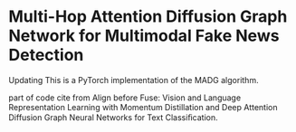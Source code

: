 # Multi-Hop Attention Diffusion Graph Network for Multimodal Fake News Detection
Updating
This is a PyTorch implementation of the MADG algorithm.


part of code cite from Align before Fuse: Vision and Language Representation Learning with Momentum Distillation and Deep Attention Diffusion Graph Neural Networks for Text Classiﬁcation.
